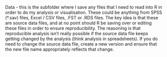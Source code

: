 Data - this is the subfolder where I save any files that I need to read into R in order to do my analysis or visualisation. These could be anything from SPSS (*.sav) files, Excel / CSV files, .FST or .RDS files. The key idea is that these are source data files, and at no point should R be saving over or editing these files in order to ensure reproducibility. The reasoning is that reproducible analysis isn’t really possible if the source data file keeps getting changed by the analysis (think analysis in spreadsheets). If you do need to change the source data file, create a new version and ensure that the new file name appropriately reflects that change.